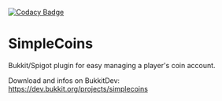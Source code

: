 [![Codacy Badge](https://app.codacy.com/project/badge/Grade/e7a64f286b0b41a498d52dedcdad33a1)](https://www.codacy.com/manual/axelrindle/SimpleCoins?utm_source=github.com&amp;utm_medium=referral&amp;utm_content=axelrindle/SimpleCoins&amp;utm_campaign=Badge_Grade)

# SimpleCoins

Bukkit/Spigot plugin for easy managing a player's coin account.

Download and infos on BukkitDev:
https://dev.bukkit.org/projects/simplecoins
